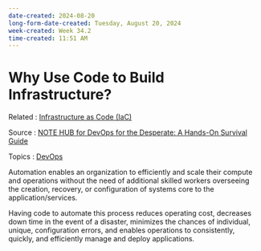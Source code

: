 ```yaml
---
date-created: 2024-08-20
long-form-date-created: Tuesday, August 20, 2024
week-created: Week 34.2
time-created: 11:51 AM
---
```


# Why Use Code to Build Infrastructure?

Related : [Infrastructure as Code (IaC)](<../../3-permanent-notes-🧲/Infrastructure%20as%20Code%20(IaC).md>)

Source : [NOTE HUB for DevOps for the Desperate: A Hands-On Survival Guide](NOTE%20HUB.md)

Topics : [DevOps](DevOps)

Automation enables an organization to efficiently and scale their compute and
operations without the need of additional skilled workers overseeing the
creation, recovery, or configuration of systems core to the application/services.

Having code to automate this process reduces operating cost, decreases down time
in the event of a disaster, minimizes the chances of individual, unique,
configuration errors, and enables operations to consistently, quickly, and
efficiently manage and deploy applications.
